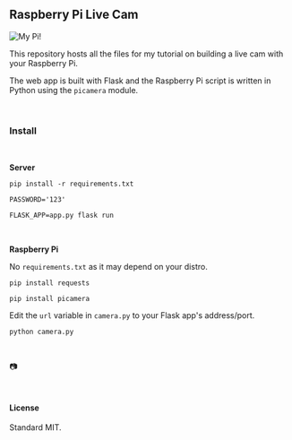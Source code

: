 ## Raspberry Pi Live Cam

![My Pi!](https://github.com/healeycodes/Raspberry-Pi-Live-Cam/blob/master/my-pi-320.png)

This repository hosts all the files for my tutorial on building a live cam with your Raspberry Pi.

The web app is built with Flask and the Raspberry Pi script is written in Python using the `picamera` module.

<br>

### Install

<br>

**Server**

`pip install -r requirements.txt`

`PASSWORD='123'`

`FLASK_APP=app.py flask run`

<br>

**Raspberry Pi**

No `requirements.txt` as it may depend on your distro.

`pip install requests`

`pip install picamera`

Edit the `url` variable in `camera.py` to your Flask app's address/port.

`python camera.py`

<br>

📷

<br>

#### License

Standard MIT.
